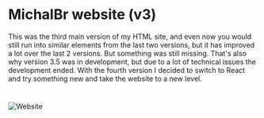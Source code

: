 # MichalBr website (v3)

<p>This was the third main version of my HTML site, and even now you would still run into similar elements from the last two versions, but it has improved a lot over the last 2 versions. But something was still missing. That's also why version 3.5 was in development, but due to a lot of technical issues the development ended. With the fourth version I decided to switch to React and try something new and take the website to a new level.</p>

<h1></h1>

![Website](/media/.dev/themichalbr_screen.png)
